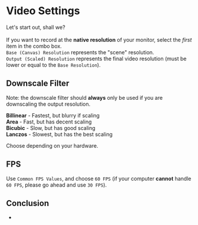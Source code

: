 # Video Settings
Let's start out, shall we?</br></br>
If you want to record at the **native resolution** of your monitor, select the *first* item in the combo box.</br>
`Base (Canvas) Resolution` represents the "scene" resolution.</br>
`Output (Scaled) Resolution` represents the final video resolution (must be lower or equal to the `Base Resolution`).

## Downscale Filter
Note: the downscale filter should **always** only be used if you are downscaling the output resolution.

**Billinear** - Fastest, but blurry if scaling</br>
**Area** - Fast, but has decent scaling</br>
**Bicubic** - Slow, but has good scaling</br>
**Lanczos** - Slowest, but has the best scaling</br>

Choose depending on your hardware.</br>

## FPS
Use `Common FPS Values`, and choose `60 FPS` (if your computer **cannot** handle `60 FPS`, please go ahead and use `30 FPS`).

## Conclusion
-
